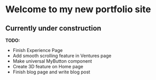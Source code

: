 # Welcome to my new portfolio site

## Currently under construction

**TODO:**

- Finish Experience Page
- Add smooth scrolling feature in Ventures page
- Make universal MyButton component
- Create 3D feature on Home page
- Finish blog page and write blog post
